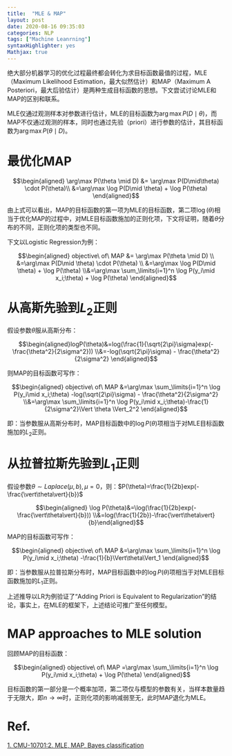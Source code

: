 ```yaml
---
title:  "MLE & MAP"
layout: post
date: 2020-08-16 09:35:03
categories: NLP
tags: ["Machine Leanrning"]
syntaxHighlighter: yes
Mathjax: true
---
```


绝大部分机器学习的优化过程最终都会转化为求目标函数最值的过程，MLE（Maximum Likelihood Estimation，最大似然估计）和MAP（Maximum A Posteriori，最大后验估计）是两种生成目标函数的思想。下文尝试讨论MLE和MAP的区别和联系。

MLE仅通过观测样本对参数进行估计，MLE的目标函数为$\arg\max P(D\mid \theta)$，而MAP不仅通过观测的样本，同时也通过先验（priori）进行参数的估计，其目标函数为$\arg \max P(\theta \mid D)$。

# 最优化MAP

$$\begin{aligned} \arg\max P(\theta \mid D) &= \arg\max P(D\mid\theta) \cdot P(\theta)\\ &=\arg\max \log P(D\mid \theta) + \log P(\theta) \end{aligned}$$

由上式可以看出，MAP的目标函数的第一项为MLE的目标函数，第二项$\log(\theta)$相当于优化MAP的过程中，对MLE目标函数施加的正则化项，下文将证明，随着$\theta$分布的不同，正则化项的类型也不同。

下文以Logistic Regression为例：

$$\begin{aligned} objective\ of\ MAP &= \arg\max P(\theta \mid D) \\ &=\arg\max P(D\mid \theta) \cdot P(\theta) \\ &=\arg\max \log P(D\mid \theta) + \log P(\theta) \\&=\arg\max \sum_\limits{i=1}^n \log P(y_i\mid x_i;\theta) + \log P(\theta)  \end{aligned}$$

# 从高斯先验到$L_2$正则

假设参数$\theta$服从高斯分布：

$$\begin{aligned}logP(\theta)&=log(\frac{1}{\sqrt{2\pi}\sigma}exp(-\frac{\theta^2}{2\sigma^2})) \\&=-log(\sqrt{2\pi}\sigma) - \frac{\theta^2}{2\sigma^2}  \end{aligned}$$

则MAP的目标函数可写作：

$$\begin{aligned} objective\ of\ MAP &=\arg\max \sum_\limits{i=1}^n \log P(y_i\mid x_i;\theta) -log(\sqrt{2\pi}\sigma) - \frac{\theta^2}{2\sigma^2} \\&=\arg\max \sum_\limits{i=1}^n \log P(y_i\mid x_i;\theta)-\frac{1}{2\sigma^2}\Vert \theta \Vert_2^2 \end{aligned}$$

即：当参数服从高斯分布时，MAP目标函数中的$\log P(\theta	)$项相当于对MLE目标函数施加的$L_2$正则。

# 从拉普拉斯先验到$L_1$正则

假设参数$\theta \sim Laplace(\mu,b),\mu=0$，则：$P(\theta)=\frac{1}{2b}exp(-\frac{\vert\theta\vert}{b})$

$$\begin{aligned} \log P(\theta)&=\log(\frac{1}{2b}exp(-\frac{\vert\theta\vert}{b})) \\&=log(\frac{1}{2b})-\frac{\vert\theta\vert}{b}\end{aligned}$$

MAP的目标函数可写作：

$$\begin{aligned} objective\ of\ MAP &=\arg\max \sum_\limits{i=1}^n \log P(y_i\mid x_i;\theta)  -\frac{1}{b}\Vert\theta\Vert_1  \end{aligned}$$

即：当参数服从拉普拉斯分布时，MAP目标函数中的$\log P(\theta	)$项相当于对MLE目标函数施加的$L_1$正则。

上述推导以LR为例验证了“Adding Priori is Equivalent to Regularization”的结论，事实上，在MLE的框架下，上述结论可推广至任何模型。

# MAP approaches to MLE solution

回顾MAP的目标函数：

$$\begin{aligned} objective\ of\ MAP =\arg\max \sum_\limits{i=1}^n \log P(y_i\mid x_i;\theta) + \log P(\theta)  \end{aligned}$$

目标函数的第一部分是一个概率加项，第二项仅与模型的参数有关，当样本数量趋于无限大，即$n \to \infty$时，正则化项的影响减弱至无，此时MAP退化为MLE。

# Ref.

[1. CMU-10701:2. MLE, MAP, Bayes classification](http://www.cs.cmu.edu/~aarti/Class/10701_Spring14/slides/MLE_MAP_Part1.pdf)

